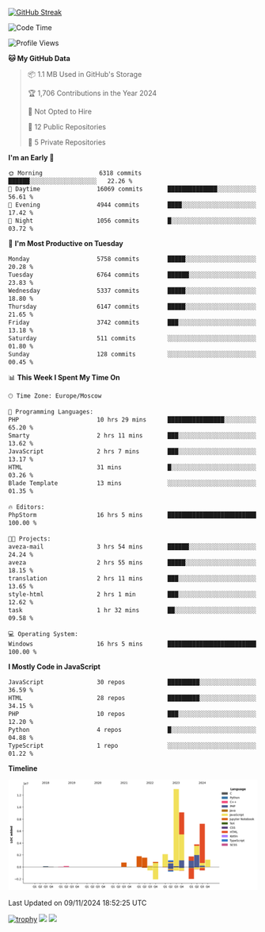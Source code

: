 [![GitHub Streak](https://github-readme-streak-stats.herokuapp.com/?user=yogik10)](https://git.io/streak-stats)
<!--START_SECTION:waka-->
![Code Time](http://img.shields.io/badge/Code%20Time-983%20hrs%208%20mins-blue)

![Profile Views](http://img.shields.io/badge/Profile%20Views-0-blue)

**🐱 My GitHub Data** 

> 📦 1.1 MB Used in GitHub's Storage 
 > 
> 🏆 1,706 Contributions in the Year 2024
 > 
> 🚫 Not Opted to Hire
 > 
> 📜 12 Public Repositories 
 > 
> 🔑 5 Private Repositories 
 > 
**I'm an Early 🐤** 

```text
🌞 Morning                6318 commits        ██████░░░░░░░░░░░░░░░░░░░   22.26 % 
🌆 Daytime                16069 commits       ██████████████░░░░░░░░░░░   56.61 % 
🌃 Evening                4944 commits        ████░░░░░░░░░░░░░░░░░░░░░   17.42 % 
🌙 Night                  1056 commits        █░░░░░░░░░░░░░░░░░░░░░░░░   03.72 % 
```
📅 **I'm Most Productive on Tuesday** 

```text
Monday                   5758 commits        █████░░░░░░░░░░░░░░░░░░░░   20.28 % 
Tuesday                  6764 commits        ██████░░░░░░░░░░░░░░░░░░░   23.83 % 
Wednesday                5337 commits        █████░░░░░░░░░░░░░░░░░░░░   18.80 % 
Thursday                 6147 commits        █████░░░░░░░░░░░░░░░░░░░░   21.65 % 
Friday                   3742 commits        ███░░░░░░░░░░░░░░░░░░░░░░   13.18 % 
Saturday                 511 commits         ░░░░░░░░░░░░░░░░░░░░░░░░░   01.80 % 
Sunday                   128 commits         ░░░░░░░░░░░░░░░░░░░░░░░░░   00.45 % 
```


📊 **This Week I Spent My Time On** 

```text
🕑︎ Time Zone: Europe/Moscow

💬 Programming Languages: 
PHP                      10 hrs 29 mins      ████████████████░░░░░░░░░   65.20 % 
Smarty                   2 hrs 11 mins       ███░░░░░░░░░░░░░░░░░░░░░░   13.62 % 
JavaScript               2 hrs 7 mins        ███░░░░░░░░░░░░░░░░░░░░░░   13.17 % 
HTML                     31 mins             █░░░░░░░░░░░░░░░░░░░░░░░░   03.26 % 
Blade Template           13 mins             ░░░░░░░░░░░░░░░░░░░░░░░░░   01.35 % 

🔥 Editors: 
PhpStorm                 16 hrs 5 mins       █████████████████████████   100.00 % 

🐱‍💻 Projects: 
aveza-mail               3 hrs 54 mins       ██████░░░░░░░░░░░░░░░░░░░   24.24 % 
aveza                    2 hrs 55 mins       █████░░░░░░░░░░░░░░░░░░░░   18.15 % 
translation              2 hrs 11 mins       ███░░░░░░░░░░░░░░░░░░░░░░   13.65 % 
style-html               2 hrs 1 min         ███░░░░░░░░░░░░░░░░░░░░░░   12.62 % 
task                     1 hr 32 mins        ██░░░░░░░░░░░░░░░░░░░░░░░   09.58 % 

💻 Operating System: 
Windows                  16 hrs 5 mins       █████████████████████████   100.00 % 
```

**I Mostly Code in JavaScript** 

```text
JavaScript               30 repos            █████████░░░░░░░░░░░░░░░░   36.59 % 
HTML                     28 repos            █████████░░░░░░░░░░░░░░░░   34.15 % 
PHP                      10 repos            ███░░░░░░░░░░░░░░░░░░░░░░   12.20 % 
Python                   4 repos             █░░░░░░░░░░░░░░░░░░░░░░░░   04.88 % 
TypeScript               1 repo              ░░░░░░░░░░░░░░░░░░░░░░░░░   01.22 % 
```



**Timeline**

![Lines of Code chart](https://raw.githubusercontent.com/Yogik10/Yogik10/main/assets/bar_graph.png)


 Last Updated on 09/11/2024 18:52:25 UTC
<!--END_SECTION:waka-->
[![trophy](https://github-profile-trophy.vercel.app/?username=yogik10)](https://github.com/ryo-ma/github-profile-trophy)
![](https://github-profile-summary-cards.vercel.app/api/cards/profile-details?username=yogik10&theme=solarized_dark)
![](https://github-profile-summary-cards.vercel.app/api/cards/most-commit-language?username=yogik10&theme=solarized_dark)


